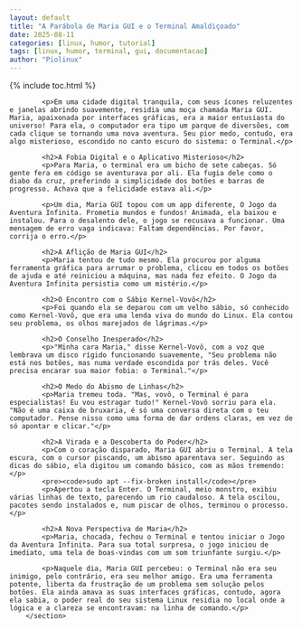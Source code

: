 ```yaml
---
layout: default
title: "A Parábola de Maria GUI e o Terminal Amaldiçoado"
date: 2025-08-11
categories: [linux, humor, tutorial]
tags: [linux, humor, terminal, gui, documentacao]
author: "Piolinux"
---
```





{% include toc.html %}



<section class="post-content">
            

            <p>Em uma cidade digital tranquila, com seus ícones reluzentes e janelas abrindo suavemente, residia uma moça chamada Maria GUI. Maria, apaixonada por interfaces gráficas, era a maior entusiasta do universo! Para ela, o computador era tipo um parque de diversões, com cada clique se tornando uma nova aventura. Seu pior medo, contudo, era algo misterioso, escondido no canto escuro do sistema: o Terminal.</p>

            <h2>A Fobia Digital e o Aplicativo Misterioso</h2>
            <p>Para Maria, o terminal era um bicho de sete cabeças. Só gente fera em código se aventurava por ali. Ela fugia dele como o diabo da cruz, preferindo a simplicidade dos botões e barras de progresso. Achava que a felicidade estava ali.</p>

            <p>Um dia, Maria GUI topou com um app diferente, O Jogo da Aventura Infinita. Prometia mundos e fundos! Animada, ela baixou e instalou. Para o desalento dele, o jogo se recusava a funcionar. Uma mensagem de erro vaga indicava: Faltam dependências. Por favor, corrija o erro.</p>

            <h2>A Aflição de Maria GUI</h2>
            <p>Maria tentou de tudo mesmo. Ela procurou por alguma ferramenta gráfica para arrumar o problema, clicou em todos os botões de ajuda e até reiniciou a máquina, mas nada fez efeito. O Jogo da Aventura Infinita persistia como um mistério.</p>

            <h2>O Encontro com o Sábio Kernel-Vovô</h2>
            <p>Foi quando ela se deparou com um velho sábio, só conhecido como Kernel-Vovô, que era uma lenda viva do mundo do Linux. Ela contou seu problema, os olhos marejados de lágrimas.</p>

            <h2>O Conselho Inesperado</h2>
            <p>"Minha cara Maria," disse Kernel-Vovô, com a voz que lembrava um disco rígido funcionando suavemente, "Seu problema não está nos botões, mas numa verdade escondida por trás deles. Você precisa encarar sua maior fobia: o Terminal."</p>

            <h2>O Medo do Abismo de Linhas</h2>
            <p>Maria tremeu toda. "Mas, vovô, o Terminal é para especialistas! Eu vou estragar tudo!" Kernel-Vovô sorriu para ela. "Não é uma caixa de bruxaria, é só uma conversa direta com o teu computador. Pense nisso como uma forma de dar ordens claras, em vez de só apontar e clicar."</p>

            <h2>A Virada e a Descoberta do Poder</h2>
            <p>Com o coração disparado, Maria GUI abriu o Terminal. A tela escura, com o cursor piscando, um abismo aparentava ser. Seguindo as dicas do sábio, ela digitou um comando básico, com as mãos tremendo:</p>
            <pre><code>sudo apt --fix-broken install</code></pre>
            <p>Apertou a tecla Enter. O Terminal, meio monstro, exibiu várias linhas de texto, parecendo um rio caudaloso. A tela oscilou, pacotes sendo instalados e, num piscar de olhos, terminou o processo.</p>

            <h2>A Nova Perspectiva de Maria</h2>
            <p>Maria, chocada, fechou o Terminal e tentou iniciar o Jogo da Aventura Infinita. Para sua total surpresa, o jogo iniciou de imediato, uma tela de boas-vindas com um som triunfante surgiu.</p>

            <p>Naquele dia, Maria GUI percebeu: o Terminal não era seu inimigo, pelo contrário, era seu melhor amigo. Era uma ferramenta potente, liberta da frustração de um problema sem solução pelos botões. Ela ainda amava as suas interfaces gráficas, contudo, agora ela sabia, o poder real do seu sistema Linux residia no local onde a lógica e a clareza se encontravam: na linha de comando.</p>
        </section>
 

